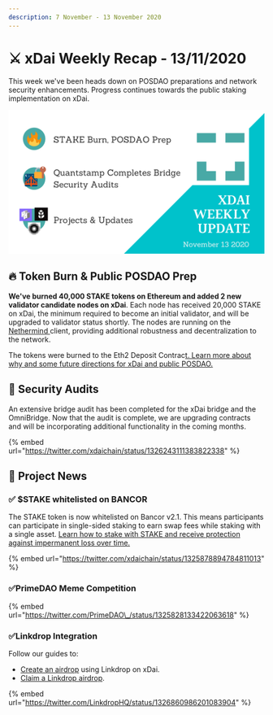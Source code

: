 ```yaml
---
description: 7 November - 13 November 2020
---
```


# ⚔️ xDai Weekly Recap - 13/11/2020

This week we've been heads down on POSDAO preparations and network security enhancements. Progress continues towards the public staking implementation on xDai.

![](../../../.gitbook/assets/green-and-black-modern-sales-marketing-presentation%20%2818%29.png)

## 🔥 Token Burn & Public POSDAO Prep

**We've burned 40,000 STAKE tokens on Ethereum and added 2 new validator candidate nodes on xDai**. Each node has received 20,000 STAKE on xDai, the minimum required to become an initial validator, and will be upgraded to validator status shortly. The nodes are running on the [Nethermind ](https://www.nethermind.io/)client, providing additional robustness and decentralization to the network.

The tokens were burned to the Eth2 Deposit Contrac[t. Learn more about why and some future directions for xDai and public POSDAO.](posdao-prep-and-40-000-stake-burn.md)

## 🔐 Security Audits

An extensive bridge audit has been completed for the xDai bridge and the OmniBridge. Now that the audit is complete, we are upgrading contracts and will be incorporating additional functionality in the coming months.

{% embed url="https://twitter.com/xdaichain/status/1326243111383822338" %}

## 🦋 Project News

### ✅ $STAKE whitelisted on BANCOR

The STAKE token is now whitelisted on Bancor v2.1. This means participants can participate in single-sided staking to earn swap fees while staking with a single asset.  [Learn how to stake with STAKE and receive protection against impermanent loss over time.](../../../for-stakers/tools-supporting-stake/exchanges/bancor-2.1-single-sided-staking.md)

{% embed url="https://twitter.com/xdaichain/status/1325878894784811013" %}

### ✅PrimeDAO Meme Competition

{% embed url="https://twitter.com/PrimeDAO\_/status/1325828133422063618" %}

### ✅Linkdrop Integration

Follow our guides to:

* [Create an airdrop](../../../for-developers/developer-resources/creating-airdrops/creating-airdrops-via-linkdrop.md) using Linkdrop on xDai. 
* [Claim a Linkdrop airdrop](../../../for-users/getting-airdrops/getting-airdrops-via-linkdrop.md).

{% embed url="https://twitter.com/LinkdropHQ/status/1326860986201083904" %}





